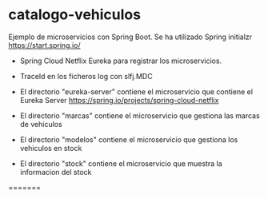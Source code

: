 # catalogo-vehiculos
Ejemplo de microservicios con Spring Boot. Se ha utilizado Spring initialzr https://start.spring.io/

* Spring Cloud Netflix Eureka para registrar los microservicios. 

* TraceId en los ficheros log con slfj.MDC

* El directorio "eureka-server" contiene el microservicio que contiene el Eureka Server https://spring.io/projects/spring-cloud-netflix

* El directorio "marcas" contiene el microservicio que gestiona las marcas de vehiculos

* El directorio "modelos" contiene el microservicio que gestiona los vehiculos en stock

* El directorio "stock" contiene el microservicio que muestra la informacion del stock

=======
